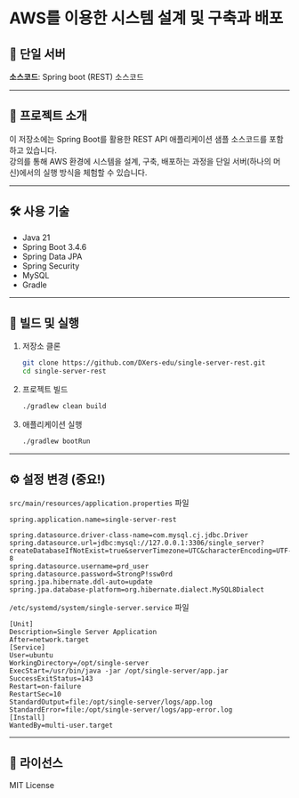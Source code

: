# AWS를 이용한 시스템 설계 및 구축과 배포

## 🏁 단일 서버
**소스코드**: Spring boot (REST) 소스코드

---

## 📖 프로젝트 소개
이 저장소에는 Spring Boot를 활용한 REST API 애플리케이션 샘플 소스코드를 포함하고 있습니다.  
강의를 통해 AWS 환경에 시스템을 설계, 구축, 배포하는 과정을 단일 서버(하나의 머신)에서의 실행 방식을 체험할 수 있습니다.

---

## 🛠️ 사용 기술
- Java 21
- Spring Boot 3.4.6
- Spring Data JPA
- Spring Security
- MySQL
- Gradle

---

## 🚀 빌드 및 실행
1. 저장소 클론  
   ```bash
   git clone https://github.com/DXers-edu/single-server-rest.git
   cd single-server-rest
   ```

2. 프로젝트 빌드  
   ```bash
   ./gradlew clean build
   ```

3. 애플리케이션 실행  
   ```bash
   ./gradlew bootRun
   ```

---

## ⚙️ 설정 변경 (중요!)
`src/main/resources/application.properties` 파일

```properties
spring.application.name=single-server-rest

spring.datasource.driver-class-name=com.mysql.cj.jdbc.Driver
spring.datasource.url=jdbc:mysql://127.0.0.1:3306/single_server?createDatabaseIfNotExist=true&serverTimezone=UTC&characterEncoding=UTF-8
spring.datasource.username=prd_user
spring.datasource.password=StrongP!ssw0rd
spring.jpa.hibernate.ddl-auto=update
spring.jpa.database-platform=org.hibernate.dialect.MySQL8Dialect
```
  
`/etc/systemd/system/single-server.service` 파일

```plaintext
[Unit]
Description=Single Server Application
After=network.target
[Service]
User=ubuntu
WorkingDirectory=/opt/single-server
ExecStart=/usr/bin/java -jar /opt/single-server/app.jar
SuccessExitStatus=143
Restart=on-failure
RestartSec=10
StandardOutput=file:/opt/single-server/logs/app.log
StandardError=file:/opt/single-server/logs/app-error.log
[Install]
WantedBy=multi-user.target
```

---

## 📜 라이선스
MIT License  
